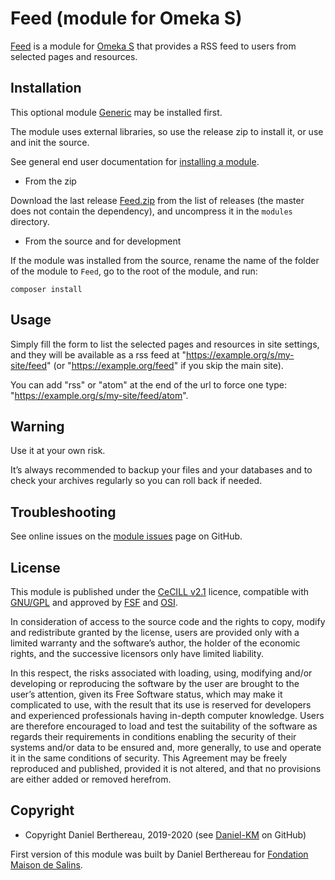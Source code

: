 Feed (module for Omeka S)
=========================

[Feed] is a module for [Omeka S] that provides a RSS feed to users from selected
pages and resources.


Installation
------------

This optional module [Generic] may be installed first.

The module uses external libraries, so use the release zip to install it, or use
and init the source.

See general end user documentation for [installing a module].

* From the zip

Download the last release [Feed.zip] from the list of releases (the master does
not contain the dependency), and uncompress it in the `modules` directory.

* From the source and for development

If the module was installed from the source, rename the name of the folder of
the module to `Feed`, go to the root of the module, and run:

```
composer install
```


Usage
-----

Simply fill the form to list the selected pages and resources in site settings,
and they will be available as a rss feed at "https://example.org/s/my-site/feed"
(or "https://example.org/feed" if you skip the main site).

You can add "rss" or "atom" at the end of the url to force one type: "https://example.org/s/my-site/feed/atom".


Warning
-------

Use it at your own risk.

It’s always recommended to backup your files and your databases and to check
your archives regularly so you can roll back if needed.


Troubleshooting
---------------

See online issues on the [module issues] page on GitHub.


License
-------

This module is published under the [CeCILL v2.1] licence, compatible with
[GNU/GPL] and approved by [FSF] and [OSI].

In consideration of access to the source code and the rights to copy, modify and
redistribute granted by the license, users are provided only with a limited
warranty and the software’s author, the holder of the economic rights, and the
successive licensors only have limited liability.

In this respect, the risks associated with loading, using, modifying and/or
developing or reproducing the software by the user are brought to the user’s
attention, given its Free Software status, which may make it complicated to use,
with the result that its use is reserved for developers and experienced
professionals having in-depth computer knowledge. Users are therefore encouraged
to load and test the suitability of the software as regards their requirements
in conditions enabling the security of their systems and/or data to be ensured
and, more generally, to use and operate it in the same conditions of security.
This Agreement may be freely reproduced and published, provided it is not
altered, and that no provisions are either added or removed herefrom.


Copyright
---------

* Copyright Daniel Berthereau, 2019-2020 (see [Daniel-KM] on GitHub)

First version of this module was built by Daniel Berthereau for [Fondation Maison de Salins].


[Omeka S]: https://omeka.org/s
[Feed]: https://github.com/Daniel-KM/Omeka-S-module-Feed
[Generic]: https://github.com/Daniel-KM/Omeka-S-module-Generic
[Feed.zip]: https://github.com/Daniel-KM/Omeka-S-module-Feed/releases
[Installing a module]: http://dev.omeka.org/docs/s/user-manual/modules/#installing-modules
[module issues]: https://github.com/Daniel-KM/Omeka-S-module-Feed/issues
[CeCILL v2.1]: https://www.cecill.info/licences/Licence_CeCILL_V2.1-en.html
[GNU/GPL]: https://www.gnu.org/licenses/gpl-3.0.html
[FSF]: https://www.fsf.org
[OSI]: http://opensource.org
[Fondation Maison de Salins]: https://www.collections.maison-salins.fr
[Daniel-KM]: https://github.com/Daniel-KM "Daniel Berthereau"
